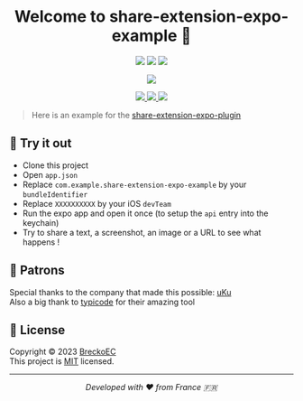 <h1 align="center">Welcome to share-extension-expo-example 👋</h1>

<p align="center">
  <img src="https://img.shields.io/github/license/BreckoEC/share-extension-expo-example?label=Licence&logo=github" />
  <img src="https://img.shields.io/github/issues/BreckoEC/share-extension-expo-example?label=Issues&logo=github" />
  <img src="https://img.shields.io/github/issues-pr/BreckoEC/share-extension-expo-example?label=Pull%20Requests&logo=github" />
</p>

<p align="center">
  <img src="https://img.shields.io/badge/Platform-iOS-violet?logo=apple" />
</p>

<p align="center">
  <a href="https://www.linkedin.com/in/etiennecunin/">
    <img src="https://img.shields.io/badge/LinkedIn-Freelance-green.svg?logo=linkedin" />
  </a>
  <a href="https://paypal.me/BreckoEC">
    <img src="https://img.shields.io/badge/PayPal-donate-00457c.svg?logo=paypal" />
  </a>
  <a href="https://ko-fi.com/A0A4J36YF">
    <img src="https://img.shields.io/badge/Ko--fi-donate-red?logo=kofi" />
  </a>
</p>

> Here is an example for the [share-extension-expo-plugin](https://github.com/BreckoEC/share-extension-expo-plugin)

## 👀 Try it out

- Clone this project
- Open `app.json`
- Replace `com.example.share-extension-expo-example` by your `bundleIdentifier`
- Replace `XXXXXXXXXX` by your iOS `devTeam`
- Run the expo app and open it once (to setup the `api` entry into the keychain)
- Try to share a text, a screenshot, an image or a URL to see what happens !

## 🙏 Patrons

Special thanks to the company that made this possible: [uKu](https://github.com/ukuteam)<br />
Also a big thank to [typicode](https://github.com/typicode/jsonplaceholder) for their amazing tool

## 📝 License

Copyright © 2023 [BreckoEC](https://github.com/BreckoEC/
)<br />
This project is [MIT](https://github.com/BreckoEC/share-extension-expo-example/blob/main/LICENSE) licensed.

<hr>
<p align="center"><i>Developed with ❤️ from France 🇫🇷</i></p>
